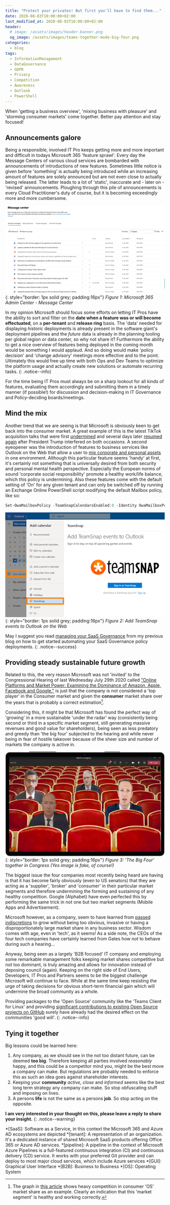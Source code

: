 ```yaml
---
title: "Protect your privates! But first you'll have to find them..."
date: 2020-08-03T10:00:00+02:00
last_modified_at: 2020-08-03T10:00:00+02:00
header:
  # image: /assets/images/header-banner.png
  og_image: /assets/images/teams-together-mode-big-four.png
categories:
  - blog
tags:
  - InformationManagement
  - DataGovernance
  - GDPR
  - Privacy
  - Competition
  - Awareness
  - Outlook
  - PowerShell
---
```

When 'getting a business overview', 'mixing business with pleasure' and 'storming consumer markets' come together. Better pay attention and stay focused!

## Announcements galore

Being a responsible, involved IT Pro keeps getting more and more important and difficult in todays Microsoft 365 'feature sprawl'. Every day the Message Centers of various cloud services are bombarded with announcements of introductions of new features. Sometimes little notice is given before 'something' is actually being introduced while an increasing amount of features are solely announced but are not even close to actually being released. The latter leads to a lot of 'static', inaccurate and - later on - 'revised' announcements. Ploughing through this pile of announcements is every Cloud Practitioner's duty of course, but it is becoming exceedingly more and more cumbersome.

![Microsoft 365 Admin Center - Message Center](/assets/images/2020-07-31-16-37-47.png "Microsoft 365 Admin Center - Message Center"){: style="border: 1px solid grey; padding:16px"}
*Figure 1: Microsoft 365 Admin Center - Message Center*

In my opinion Microsoft should focus some efforts on letting IT Pros have the ability to sort and filter on the **date when a feature was or will become effectuated**, on a **per-tenant** and **release ring** basis. The 'data' needed for displaying *historic* deployments is already present in the software giant's deployment pipelines and the *future* data is already in the planning tooling per global region or data center, so why not share it? Furthermore the ability to get a nice overview of features being deployed in the coming month would be something I would applaud. And so doing would make 'policy decision' and 'change advisory' meetings more effective and to the point. Ultimately this would free up time with both Ops and Dev Teams to optimize the platform usage and actually create new solutions or automate recurring tasks.
{: .notice--info}

For the time being IT Pros must always be on a sharp lookout for all kinds of features, evaluating them accordingly and submitting them in a timely manner (if possible!) for discussion and decision-making in IT Governance and Policy-deciding boards/meetings.

## Mind the mix

Another trend that we are seeing is that Microsoft is obviously keen to get back into the consumer market. A great example of this is the latest TikTok acquisition talks that were first [undermined][7] and several days later [resumed again][8] after President Trump interfered on both occasions. A second eyeopener was the introduction of features to business services like Outlook on the Web that allow a user to [mix corporate and personal assets][1] in one environment. Although this particular feature seems 'handy' at first, it's certainly not something that is universally desired from both security and personal mental health perspective. Especially the European norms of sound 'corporate social responsibility' promote a healthy work/life balance, which this policy is undermining. Also these features come with the default setting of 'On' for any given tenant and can only be switched off by running an Exchange Online PowerShell script modifying the default Mailbox policy, like so:

```powershell
Set-OwaMailboxPolicy -TeamSnapCalendarsEnabled:0 -Identity OwaMailboxPolicy-Default
```

![Add TeamSnap events to Outlook on the Web](/assets/images/2020-07-31-21-47-51.png "Add TeamSnap events to Outlook on the Web"){: style="border: 1px solid grey; padding:16px"}
*Figure 2: Add TeamSnap events to Outlook on the Web*

May I suggest you read [managing your SaaS Governance][4] from my previous blog on how to get started automating your SaaS Governance policy deployments.
{: .notice--success}

## Providing steady sustainable future growth

Related to this, the very reason Microsoft was not 'invited' to the Congressional Hearing of last Wednesday July 29th 2020 called ["Online Platforms and Market Power: Examining the Dominance of Amazon, Apple, Facebook and Google."][2] is just that the company is not considered a 'top player' in the Consumer market and given the **consumer** market share over the years that is probably a correct estimation[^1].

Considering this, it might be that Microsoft has found the perfect way of 'growing' in a more sustainable 'under the radar' way (consistently being second or third in a specific market segment, still generating massive revenues and good value for shareholders), being seen as less predatory and greedy than 'the big four' subjected to the hearing and while never being in fear of hostile takeover because of the sheer size and number of markets the company is active in.

![Big Four in Congress (Fake Image)](/assets/images/teams-together-mode-big-four.png "Big Four in Congress (Fake Image)"){: style="border: 1px solid grey; padding:16px"}
*Figure 3: 'The Big Four' together in Congress (Yes image is fake, of course!)*

The biggest issue the four companies most recently being heard are having is that it has become fairly obviously (even to US senators) that they are acting as a 'supplier', 'broker' and 'consumer' in their particular market segments and therefore undermining the forming and sustaining of any healthy competition. Google (Alphabet) have even perfected this by performing the same trick in not one but two market segments (Mobile Apps and Advertisement).

Microsoft however, as a company, seem to have learned from [passed indiscretions][5] to grow without being too obvious, invasive or having a disproportionately large market share in any business sector. Wisdom comes with age, even in 'tech', as it seems! As a side note, the CEOs of the four tech companies have certainly learned from Gates how *not* to behave during such a hearing...

Anyway, being seen as a largely 'B2B focused' IT company and employing some remarkable management folks keeping market shares competitive but not too dominant, is truly amazing and allows for innovation instead of deposing council (again). Keeping on the right side of End Users, Developers, IT Pros and Partners seems to be the biggest challenge Microsoft will continue to face. While at the same time keep resisting the urge of taking decisions for obvious short-term financial gain which will undermine the broad community as a whole.

Providing packages to the 'Open Source' community like the 'Teams Client for Linux' and providing [significant contributions to existing Open Source projects on GitHub][3] surely have already had the desired effect on the communities 'good will'.
{: .notice--info}

## Tying it together

Big lessons could be learned here:

1. Any company, as we should see in the not too distant future, can be deemed **too big**. Therefore keeping all parties involved *reasonably* happy, and this could be a competitor mind you, might be the best move a company can make. But regulations are probably needed to enforce this as such an idea goes against shareholder interests.
1. Keeping your **community** *active,* *close* and *informed* seems like the best long term strategy any company can make. So stop obfuscating stuff and imposing on lives.
1. A persons **life** is not the same as a persons **job**. So stop acting on the opposite.

**I am very interested in your thought on this, please leave a reply to share your insight.**
{: .notice--warning}

<!-- Begin FootNotes -->
[^1]: The graph in [this article][6] shows heavy competition in consumer 'OS' market share as an example. Clearly an indication that this 'market segment' is healthy and working correctly.
<!-- End FootNotes -->

<!-- Begin Abbreviations -->
*[SaaS]: Software as a Service, in this context the Microsoft 365 and Azure AD ecosystems are depicted
*[tenant]: A representation of an organization. It's a dedicated instance of shared Microsoft SaaS products offering Office 365 or Azure AD services.
*[pipeline]: A pipeline in the context of Microsoft Azure Pipelines is a full-featured continuous integration (CI) and continuous delivery (CD) service. It works with your preferred Git provider and can deploy to most major cloud services, which include Azure services
*[GUI]: Graphical User Interface
*[B2B]: Business to Business
*[OS]: Operating System
<!-- End Abbreviations -->

<!-- Begin References -->
[1]: https://office365itpros.com/2020/02/27/adding-your-personal-calendar-owa/
[2]: https://www.youtube.com/watch?v=WBFDQvIrWYM
[3]: https://resources.whitesourcesoftware.com/blog-whitesource/git-much-the-top-10-companies-contributing-to-open-source
[4]: /blog/post-sharing-is-caring-part1-3/
[5]: https://www.youtube.com/watch?v=m_2m1qdqieE
[6]: https://www.extremetech.com/computing/161666-the-demise-of-microsofts-monopoly-the-pc-market-by-the-numbers
[7]: https://www.wired.com/story/trump-order-tiktok-sale-microsoft-circles/
[8]: https://blogs.microsoft.com/blog/2020/08/02/microsoft-to-continue-discussions-on-potential-tiktok-purchase-in-the-united-states/
<!-- End References -->
